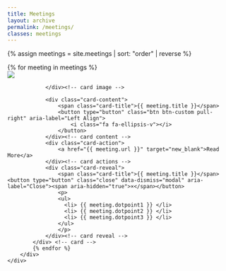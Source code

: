 ```yaml
---
title: Meetings
layout: archive
permalink: /meetings/
classes: meetings
---
```


{% assign meetings = site.meetings | sort: "order" | reverse %}

<div class="container">
    <div class="row">    
        <div class="card-container">
          {% for meeting in meetings %}  
            <div class="card">
                <div class="card-image">
                    <img class="img-responsive" src="http://lorempixel.com/555/300/sports">
                    
                </div><!-- card image -->
                
                <div class="card-content">
                    <span class="card-title">{{ meeting.title }}</span>                    
                    <button type="button" class="btn btn-custom pull-right" aria-label="Left Align">
                        <i class="fa fa-ellipsis-v"></i>
                    </button>
                </div><!-- card content -->
                <div class="card-action">
                    <a href="{{ meeting.url }}" target="new_blank">Read More</a>
                </div><!-- card actions -->
                <div class="card-reveal">
                    <span class="card-title">{{ meeting.title }}</span> <button type="button" class="close" data-dismiss="modal" aria-label="Close"><span aria-hidden="true">×</span></button>
                    <p>
                    <ul>
                      <li> {{ meeting.dotpoint1 }} </li>
                      <li> {{ meeting.dotpoint2 }} </li>
                      <li> {{ meeting.dotpoint3 }} </li>
                    </ul>
                    </p>
                </div><!-- card reveal -->
            </div> <!-- card -->
            {% endfor %}
        </div>
    </div>
</div>

